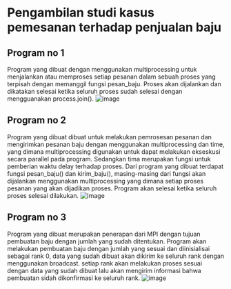 # Pengambilan studi kasus pemesanan terhadap penjualan baju

## Program no 1
Program yang dibuat dengan menggunakan multiprocessing untuk menjalankan atau memproses setiap pesanan dalam sebuah proses yang terpisah dengan memanggil fungsi pesan_baju. Proses akan dijalankan dan dikatakan selesai ketika seluruh proses sudah selesai dengan mengguanakan process.join(). 
![image](https://user-images.githubusercontent.com/80626628/229015722-0cd52f44-06f0-44f7-a02c-0d1af23b4b63.png)

## Program no 2
Program yang dibuat dibuat untuk melakukan pemrosesan pesanan dan mengirimkan pesanan baju dengan menggunakan multiprocessing dan time, yang dimana multiprocessing digunakan untuk dapat melakukan ekseskusi secara parallel pada program. Sedangkan tima merupakan fungsi untuk pemberian waktu delay terhadap proses. Dari program yang dibuat terdapat fungsi pesan_baju() dan kirim_baju(), masing-masing dari fungsi akan dijalankan menggunakan  multiprocessing yang dimana setiap proses pesanan yang akan dijadikan proses. Program akan selesai ketika seluruh proses selesai dilakukan.
![image](https://user-images.githubusercontent.com/80626628/229015848-bd74641e-c7d8-4682-9597-21f5ce25e691.png)

## Program no 3
Program yang dibuat merupakan penerapan dari MPI dengan tujuan pembuatan baju dengan jumlah yang sudah ditentukan. Program akan melakukan pembuatan baju dengan jumlah yang sesuai dan diinisialisai sebagai rank 0, data yang sudah dibuat akan dikirim ke seluruh rank dengan menggunakan broadcast. setiap rank akan melakukan proses sesuai dengan data yang sudah dibuat lalu akan mengirim informasi bahwa pembuatan sidah dikonfirmasi ke seluruh rank.
![image](https://user-images.githubusercontent.com/80626628/229015936-9d99ffa3-1a29-4a69-b6f0-e2fe678f4a04.png)
